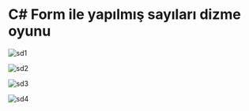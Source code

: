 # C# Form ile yapılmış sayıları dizme oyunu


![sd1](https://github.com/user-attachments/assets/7d3c5eca-1b14-46f6-bdbc-90a87d1c2781)

![sd2](https://github.com/user-attachments/assets/228b8e3d-90ac-40c8-afe1-071db248877a)

![sd3](https://github.com/user-attachments/assets/c14b4af4-38a9-406b-a02f-bc87931f654d)

![sd4](https://github.com/user-attachments/assets/f9b1e273-b4ed-4c6c-adcc-66875a69eae8)

